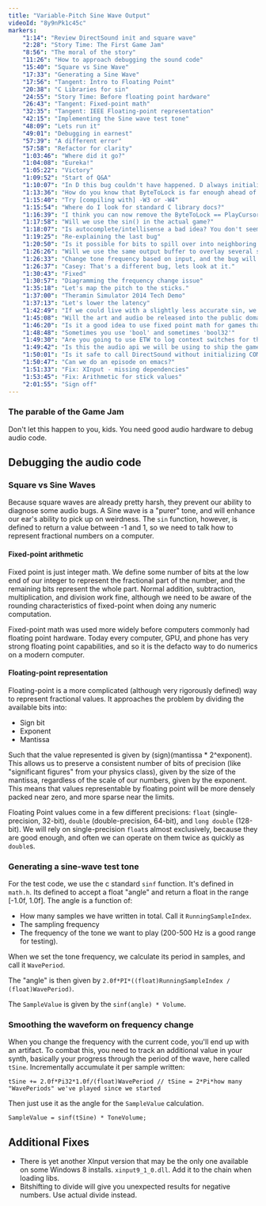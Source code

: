 ```yaml
---
title: "Variable-Pitch Sine Wave Output"
videoId: "8y9nPk1c45c"
markers:
    "1:14": "Review DirectSound init and square wave"
    "2:28": "Story Time: The First Game Jam"
    "8:56": "The moral of the story"
    "11:26": "How to approach debugging the sound code"
    "15:40": "Square vs Sine Wave"
    "17:33": "Generating a Sine Wave"
    "17:56": "Tangent: Intro to Floating Point"
    "20:38": "C Libraries for sin"
    "24:55": "Story Time: Before floating point hardware"
    "26:43": "Tangent: Fixed-point math"
    "32:35": "Tangent: IEEE Floating-point representation"
    "42:15": "Implementing the Sine wave test tone"
    "48:09": "Lets run it"
    "49:01": "Debugging in earnest"
    "57:39": "A different error"
    "57:58": "Refactor for clarity"
    "1:03:46": "Where did it go?"
    "1:04:08": "Eureka!"
    "1:05:22": "Victory"
    "1:09:52": "Start of Q&A"
    "1:10:07": "In D this bug couldn't have happened. D always initializes variables."
    "1:13:36": "How do you know that ByteToLock is far enough ahead of the PlayCursor?"
    "1:15:40": "Try [compiling with] -W3 or -W4"
    "1:15:54": "Where do I look for standard C library docs?"
    "1:16:39": "I think you can now remove the ByteToLock == PlayCursor case."
    "1:17:58": "Will we use the sin() in the actual game?"
    "1:18:07": "Is autocomplete/intellisense a bad idea? You don't seem to use it."
    "1:19:25": "Re-explaining the last bug"
    "1:20:50": "Is it possible for bits to spill over into neighboring variables? For example, when shifting."
    "1:26:26": "Will we use the same output buffer to overlay several sounds?"
    "1:26:33": "Change tone frequency based on input, and the bug will resurface."
    "1:26:37": "Casey: That's a different bug, lets look at it."
    "1:30:43": "Fixed"
    "1:30:57": "Diagramming the frequency change issue"
    "1:35:18": "Let's map the pitch to the sticks."
    "1:37:00": "Theramin Simulator 2014 Tech Demo"
    "1:37:13": "Let's lower the latency"
    "1:42:49": "If we could live with a slightly less accurate sin, we could approximate it with polynomials."
    "1:45:08": "Will the art and audio be released into the public domain?"
    "1:46:20": "Is it a good idea to use fixed point math for games that require deterministic simulation for multiplayer? Or can you use floating point across systems?"
    "1:48:48": "Sometimes you use 'bool' and sometimes 'bool32'"
    "1:49:30": "Are you going to use ETW to log context switches for the game?"
    "1:49:42": "Is this the audio api we will be using to ship the game?"
    "1:50:01": "Is it safe to call DirectSound without initializing COM?"
    "1:50:47": "Can we do an episode on emacs?"
    "1:51:33": "Fix: XInput - missing dependencies"
    "1:53:45": "Fix: Arithmetic for stick values"
    "2:01:55": "Sign off"
---
```


### The parable of the Game Jam

Don't let this happen to you, kids. You need good audio hardware to debug audio code.

## Debugging the audio code

### Square vs Sine Waves

Because square waves are already pretty harsh, they prevent our ability to diagnose some audio bugs. A Sine wave is a
"purer" tone, and will enhance our ear's ability to pick up on weirdness. The `sin` function, however, is defined to
return a value between -1 and 1, so we need to talk how to represent fractional numbers on a computer.

#### Fixed-point arithmetic

Fixed point is just integer math. We define some number of bits at the low end of our integer to represent the
fractional part of the number, and the remaining bits represent the whole part. Normal addition, subtraction,
multiplication, and division work fine, although we need to be aware of the rounding characteristics of fixed-point
when doing any numeric computation.

Fixed-point math was used more widely before computers commonly had floating point hardware. Today every computer, GPU,
and phone has very strong floating point capabilities, and so it is the defacto way to do numerics on a modern computer.

#### Floating-point representation

Floating-point is a more complicated (although very rigorously defined) way to represent fractional values. It
approaches the problem by dividing the available bits into:
- Sign bit
- Exponent
- Mantissa

Such that the value represented is given by (sign)(mantissa * 2^exponent). This allows us to preserve a consistent
number of bits of precision (like "significant figures" from your physics class), given by the size of the mantissa,
regardless of the scale of our numbers, given by the exponent. This means that values representable by floating point
will be more densely packed near zero, and more sparse near the limits.

Floating Point values come in a few different precisions: `float` (single-precision, 32-bit), `double`
(double-precision, 64-bit), and `long double` (128-bit). We will rely on single-precision `float`s almost exclusively,
because they are good enough, and often we can operate on them twice as quickly as `double`s.

### Generating a sine-wave test tone

For the test code, we use the c standard `sinf` function. It's defined in `math.h`. Its defined to accept a float
"angle" and return a float in the range [-1.0f, 1.0f]. The angle is a function of:

- How many samples we have written in total. Call it `RunningSampleIndex`.
- The sampling frequency
- The frequency of the tone we want to play (200-500 Hz is a good range for testing).

When we set the tone frequency, we calculate its period in samples, and call it `WavePeriod`.

The "angle" is then given by `2.0f*PI*((float)RunningSampleIndex / (float)WavePeriod)`.

The `SampleValue` is given by the `sinf(angle) * Volume`.

### Smoothing the waveform on frequency change

When you change the frequency with the current code, you'll end up with an artifact. To combat this, you need to track
an additional value in your synth, basically your progress through the period of the wave, here called `tSine`.
Incrementally accumulate it per sample written:

    tSine += 2.0f*Pi32*1.0f/(float)WavePeriod // tSine = 2*Pi*how many "WavePeriods" we've played since we started

Then just use it as the angle for the `SampleValue` calculation.

    SampleValue = sinf(tSine) * ToneVolume;

## Additional Fixes

- There is yet another XInput version that may be the only one available on some Windows 8 installs. `xinput9_1_0.dll`.
  Add it to the chain when loading libs.
- Bitshifting to divide will give you unexpected results for negative numbers. Use actual divide instead.
